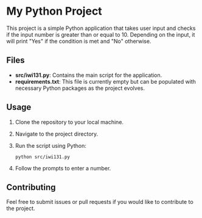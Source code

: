 # My Python Project

This project is a simple Python application that takes user input and checks if the input number is greater than or equal to 10. Depending on the input, it will print "Yes" if the condition is met and "No" otherwise.

## Files

- **src/iwi131.py**: Contains the main script for the application.
- **requirements.txt**: This file is currently empty but can be populated with necessary Python packages as the project evolves.

## Usage

1. Clone the repository to your local machine.
2. Navigate to the project directory.
3. Run the script using Python:

   ```
   python src/iwi131.py
   ```

4. Follow the prompts to enter a number.

## Contributing

Feel free to submit issues or pull requests if you would like to contribute to the project.
